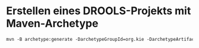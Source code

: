 # Erstellen eines DROOLS-Projekts mit Maven-Archetype

```txt
mvn -B archetype:generate -DarchetypeGroupId=org.kie -DarchetypeArtifactId=kie-drools-archetype -DarchetypeVersion=7.64.0.Final -DgroupId=de.mydomain -DartifactId=my-maven-drools -Dversion=1.0-SNAPSHOT -Dpackage=de.mydomain.drools
```